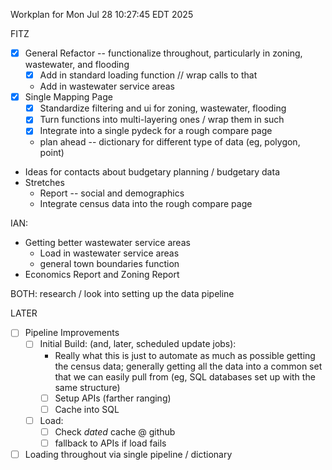 
Workplan for Mon Jul 28 10:27:45 EDT 2025

FITZ
* [x] General Refactor -- functionalize throughout, particularly in zoning, wastewater, and flooding
    * [x] Add in standard loading function // wrap calls to that
    * Add in wastewater service areas
* [x] Single Mapping Page
    * [x] Standardize filtering and ui for zoning, wastewater, flooding
    * [x] Turn functions into multi-layering ones / wrap them in such 
    * [x] Integrate into a single pydeck for a rough compare page
    * plan ahead -- dictionary for different type of data (eg, polygon, point)
* Ideas for contacts about budgetary planning / budgetary data 
* Stretches 
    * Report -- social and demographics
    * Integrate census data into the rough compare page 

IAN: 
* Getting better wastewater service areas
    * Load in wastewater service areas
    * general town boundaries function
* Economics Report and Zoning Report

BOTH: 
research / look into setting up the data pipeline

LATER 
* [ ] Pipeline Improvements
    * [ ] Initial Build: (and, later, scheduled update jobs):
        * Really what this is just to automate as much as possible getting the census data; generally getting all the data into a common set that we can easily pull from (eg, SQL databases set up with the same structure)
        * [ ] Setup APIs (farther ranging)
        * [ ] Cache into SQL
    * [ ] Load:
        * [ ] Check *dated* cache @ github
        * [ ] fallback to APIs if load fails
* [ ] Loading throughout via single pipeline / dictionary